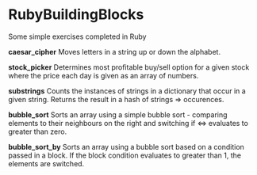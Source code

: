 # RubyBuildingBlocks
Some simple exercises completed in Ruby

**caesar_cipher**
Moves letters in a string up or down the alphabet. 

**stock_picker**
Determines most profitable buy/sell option for a given stock where the price each day is given as an array of numbers. 

**substrings**
Counts the instances of strings in a dictionary that occur in a given string.  Returns the result in a hash of strings => occurences.

**bubble_sort**
Sorts an array using a simple bubble sort - comparing elements to their neighbours on the right and switching if <=> evaluates to greater than zero. 

**bubble_sort_by**
Sorts an array using a bubble sort based on a condition passed in a block.  If the block condition evaluates to greater than 1, the elements are switched. 

